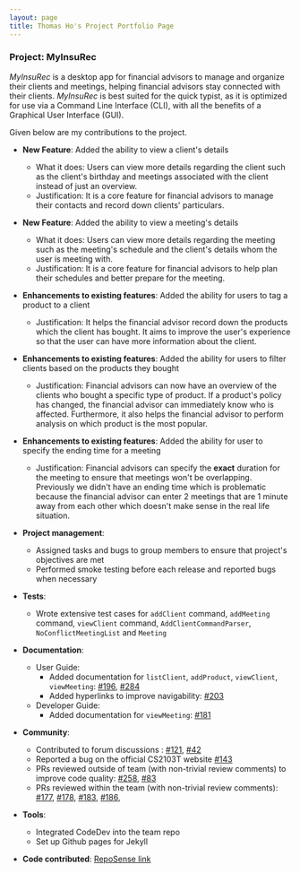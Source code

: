```yaml
---
layout: page
title: Thomas Ho's Project Portfolio Page
---
```


### Project: MyInsuRec

*MyInsuRec* is a desktop app for financial advisors to manage and organize their clients and meetings, helping
financial advisors stay connected with their clients. *MyInsuRec* is best suited for the quick typist, as it is
optimized for use via a Command Line Interface (CLI), with all the benefits of a Graphical User Interface (GUI).

Given below are my contributions to the project.

* **New Feature**: Added the ability to view a client's details
  * What it does: Users can view more details regarding the client such as the client's birthday and meetings associated with the client instead of just an overview.
  * Justification: It is a core feature for financial advisors to manage their contacts and record down clients' particulars.

* **New Feature**: Added the ability to view a meeting's details
  * What it does: Users can view more details regarding the meeting such as the meeting's schedule and the client's details whom the user is meeting with.
  * Justification: It is a core feature for financial advisors to help plan their schedules and better prepare for the meeting.

* **Enhancements to existing features**: Added the ability for users to tag a product to a client
  * Justification: It helps the financial advisor record down the products which the client has bought. It aims to improve the user's experience so that the user can have more information about the client.

* **Enhancements to existing features**: Added the ability for users to filter clients based on the products they bought
  * Justification: Financial advisors can now have an overview of the clients who bought a specific type of product. If a product's policy has changed, the financial advisor can immediately know who is affected. Furthermore, it also helps the financial advisor to perform analysis on which product is the most popular.

* **Enhancements to existing features**: Added the ability for user to specify the ending time for a meeting
  * Justification: Financial advisors can specify the **exact** duration for the meeting to ensure that meetings won't be overlapping. Previously we didn't have an ending time which is problematic because the financial advisor can enter 2 meetings that are 1 minute away from each other which doesn't make sense in the real life situation.

* **Project management**:
  * Assigned tasks and bugs to group members to ensure that project's objectives are met
  * Performed smoke testing before each release and reported bugs when necessary

* **Tests**:
  * Wrote extensive test cases for `addClient` command, `addMeeting` command, `viewClient` command, `AddClientCommandParser`, `NoConflictMeetingList` and `Meeting`

* **Documentation**:
  * User Guide:
    * Added documentation for `listClient`, `addProduct`, `viewClient`, `viewMeeting`: [#196](https://github.com/AY2223S1-CS2103T-W16-4/tp/pull/196), [#284](https://github.com/AY2223S1-CS2103T-W16-4/tp/pull/284)
    * Added hyperlinks to improve navigability: [#203](https://github.com/AY2223S1-CS2103T-W16-4/tp/pull/203)
  * Developer Guide:
    * Added documentation for `viewMeeting`: [#181](https://github.com/AY2223S1-CS2103T-W16-4/tp/pull/181)

* **Community**:
  * Contributed to forum discussions : [#121](https://github.com/nus-cs2103-AY2223S1/forum/issues/121#issuecomment-1235101343), [#42](https://github.com/nus-cs2103-AY2223S1/forum/issues/42#issuecomment-1221382154)
  * Reported a bug on the official CS2103T website [#143](https://github.com/se-edu/addressbook-level3/issues/143)
  * PRs reviewed outside of team (with non-trivial review comments) to improve code quality: [#258](https://github.com/nus-cs2103-AY2223S1/ip/pull/258), [#83](https://github.com/nus-cs2103-AY2223S1/ip/pull/83)
  * PRs reviewed within the team (with non-trivial review comments): [#177](https://github.com/AY2223S1-CS2103T-W16-4/tp/pull/177), [#178](https://github.com/AY2223S1-CS2103T-W16-4/tp/pull/178), [#183](https://github.com/AY2223S1-CS2103T-W16-4/tp/pull/183), [#186](https://github.com/AY2223S1-CS2103T-W16-4/tp/pull/168),

* **Tools**:
  * Integrated CodeDev into the team repo
  * Set up Github pages for Jekyll

* **Code contributed**: [RepoSense link](https://nus-cs2103-ay2223s1.github.io/tp-dashboard/?search=&sort=groupTitle&sortWithin=title&timeframe=commit&mergegroup=&groupSelect=groupByRepos&breakdown=true&checkedFileTypes=docs~functional-code~test-code~other&since=2022-09-16&tabOpen=true&tabType=authorship&zFR=false&tabAuthor=ThomasHoooo&tabRepo=AY2223S1-CS2103T-W16-4%2Ftp%5Bmaster%5D&authorshipIsMergeGroup=false&authorshipFileTypes=docs~functional-code~test-code~other&authorshipIsBinaryFileTypeChecked=false&authorshipIsIgnoredFilesChecked=false)
